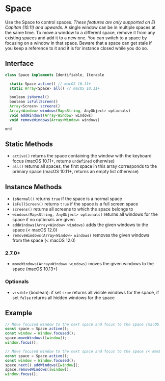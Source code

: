 # Space

Use the Space to control spaces. *These features are only supported on El Capitan (10.11) and upwards.* A single window can be in multiple spaces at the same time. To move a window to a different space, remove it from any existing spaces and add it to a new one. You can switch to a space by focusing on a window in that space. Beware that a space can get stale if you keep a reference to it and it is for instance closed while you do so.

## Interface

```javascript
class Space implements Identifiable, Iterable

  static Space active() // macOS 10.11+
  static Array<Space> all() // macOS 10.11+

  boolean isNormal()
  boolean isFullScreen()
  Array<Screen> screens()
  Array<Window> windows(Map<String, AnyObject> optionals)
  void addWindows(Array<Window> windows)
  void removeWindows(Array<Window> windows)

end
```

## Static Methods

- `active()` returns the space containing the window with the keyboard focus (macOS 10.11+, returns `undefined` otherwise)
- `all()` returns all spaces, the first space in this array corresponds to the primary space (macOS 10.11+, returns an empty list otherwise)

## Instance Methods

- `isNormal()` returns `true` if the space is a normal space
- `isFullScreen()` returns `true` if the space is a full screen space
- `screens()` returns all screens to which the space belongs to
- `windows(Map<String, AnyObject> optionals)` returns all windows for the space if no optionals are given
- `addWindows(Array<Window> windows)` adds the given windows to the space (< macOS 12.0)
- `removeWindows(Array<Window> windows)` removes the given windows from the space (< macOS 12.0)

### 2.7.0+

- `moveWindows(Array<Window> windows)` moves the given windows to the space (macOS 10.13+)

### Optionals

- `visible` (boolean): if set `true` returns all visible windows for the space, if set `false` returns all hidden windows for the space

## Example

```javascript
// Move focused window to the next space and focus to the space (macOS 12.0+)
const space = Space.active();
const window = Window.focused();
space.moveWindows([window]);
window.focus();

// Move focused window to the next space and focus to the space (< macOS 12.0)
const space = Space.active();
const window = Window.focused();
space.next().addWindows([window]);
space.removeWindows([window]);
window.focus();
```
